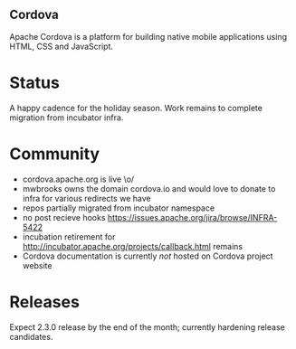 Cordova
-------

Apache Cordova is a platform for building native mobile applications using HTML, CSS and JavaScript. 

Status
======

A happy cadence for the holiday season. Work remains to complete migration from incubator infra. 

Community
=========

- cordova.apache.org is live \o/
- mwbrooks owns the domain cordova.io and would love to donate to infra for various redirects we have 
- repos partially migrated from incubator namespace
- no post recieve hooks https://issues.apache.org/jira/browse/INFRA-5422
- incubation retirement for http://incubator.apache.org/projects/callback.html remains
- Cordova documentation is currently *not* hosted on Cordova project website

Releases
========

Expect 2.3.0 release by the end of the month; currently hardening release candidates. 


